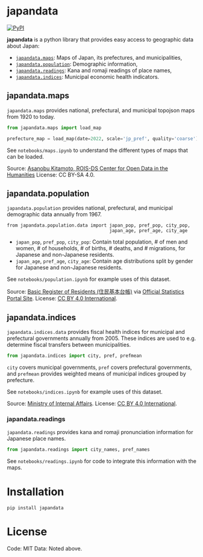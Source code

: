 # japandata

[![PyPI](https://img.shields.io/pypi/v/japandata?label=latest%20release)](https://pypi.org/project/japandata/)

**japandata** is a python library that provides easy access to geographic data about Japan:

* [`japandata.maps`](#maps): Maps of Japan, its prefectures, and municipalities,
* [`japandata.population`](#population): Demographic information,
* [`japandata.readings`](#readings): Kana and romaji readings of place names,
* [`japandata.indices`](#indices): Municipal economic health indicators.

<!-- TODO: Add a nice plot here  -->

## japandata.maps 

`japandata.maps` provides national, prefectural, and municipal topojson maps from 1920 to today.

```python
from japandata.maps import load_map

prefecture_map = load_map(date=2022, scale='jp_pref', quality='coarse')
```

See `notebooks/maps.ipynb` to understand the different types of maps that can be loaded.

Source: [Asanobu Kitamoto, ROIS-DS Center for Open Data in the Humanities](https://geoshape.ex.nii.ac.jp/city/choropleth/)
License: CC BY-SA 4.0.


## japandata.population

`japandata.population` provides national, prefectural, and municipal demographic data annually from 1967.

```
from japandata.population.data import japan_pop, pref_pop, city_pop,
                                      japan_age, pref_age, city_age
```

* `japan_pop`, `pref_pop`, `city_pop`: Contain total population, # of men and women, # of households, # of births, # deaths, and # migrations, for Japanese and non-Japanese residents.
* `japan_age`, `pref_age`, `city_age`: Contain age distributions split by gender for Japanese and non-Japanese residents.

See `notebooks/population.ipynb` for example uses of this dataset.

Source: [Basic Register of Residents (住民基本台帳)](https://www.soumu.go.jp/main_sosiki/jichi_gyousei/daityo/gaiyou.html) via [Official Statistics Portal Site](https://www.e-stat.go.jp/stat-search/files?page=1&toukei=00200241&tstat=000001039591).
License: [CC BY 4.0 International](https://www.soumu.go.jp/menu_kyotsuu/policy/tyosaku.html#tyosakuken).

## japandata.indices 

`japandata.indices.data` provides fiscal health indices for municipal and prefectural governments annually from 2005. These indices are used to e.g. determine fiscal transfers between municipalities.

```python
from japandata.indices import city, pref, prefmean
```

`city` covers municipal governments, `pref` covers prefectural governments, and `prefmean` provides weighted means of municipal indices grouped by prefecture.

See `notebooks/indices.ipynb` for example uses of this dataset.

Source: [Ministry of Internal Affairs](https://www.soumu.go.jp/iken/shihyo_ichiran.html).
License: [CC BY 4.0 International](https://www.soumu.go.jp/menu_kyotsuu/policy/tyosaku.html#tyosakuken).

### japandata.readings

`japandata.readings` provides kana and romaji pronunciation information for Japanese place names.


```python
from japandata.readings import city_names, pref_names
```

See `notebooks/readings.ipynb` for code to integrate this information with the maps.


# Installation

``` 
pip install japandata
```

# License
Code: MIT
Data: Noted above.
